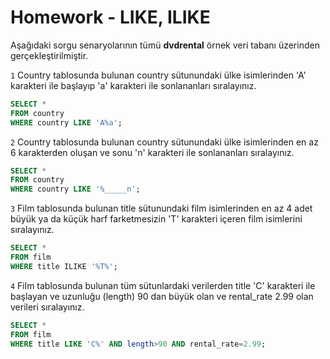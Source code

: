 # Homework - LIKE, ILIKE

Aşağıdaki sorgu senaryolarının tümü **dvdrental** örnek veri tabanı üzerinden gerçekleştirilmiştir.

`1` Country tablosunda bulunan country sütunundaki ülke isimlerinden 'A' karakteri ile başlayıp 'a' karakteri ile sonlananları sıralayınız.
```sql
SELECT * 
FROM country 
WHERE country LIKE 'A%a';
```
`2` Country tablosunda bulunan country sütunundaki ülke isimlerinden en az 6 karakterden oluşan ve sonu 'n' karakteri ile sonlananları sıralayınız.
```sql
SELECT * 
FROM country 
WHERE country LIKE '%_____n';
```
`3` Film tablosunda bulunan title sütunundaki film isimlerinden en az 4 adet büyük ya da küçük harf farketmesizin 'T' karakteri içeren film isimlerini sıralayınız.
```sql
SELECT * 
FROM film 
WHERE title ILIKE '%T%';
```
`4` Film tablosunda bulunan tüm sütunlardaki verilerden title 'C' karakteri ile başlayan ve uzunluğu (length) 90 dan büyük olan ve rental_rate 2.99 olan verileri sıralayınız.
```sql
SELECT * 
FROM film 
WHERE title LIKE 'C%' AND length>90 AND rental_rate=2.99;